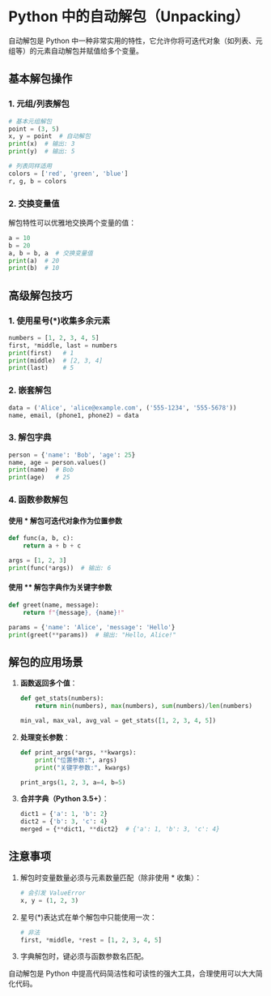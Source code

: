 # Python 中的自动解包（Unpacking）

自动解包是 Python 中一种非常实用的特性，它允许你将可迭代对象（如列表、元组等）的元素自动解包并赋值给多个变量。

## 基本解包操作

### 1. 元组/列表解包

```python
# 基本元组解包
point = (3, 5)
x, y = point  # 自动解包
print(x)  # 输出: 3
print(y)  # 输出: 5

# 列表同样适用
colors = ['red', 'green', 'blue']
r, g, b = colors
```

### 2. 交换变量值

解包特性可以优雅地交换两个变量的值：

```python
a = 10
b = 20
a, b = b, a  # 交换变量值
print(a)  # 20
print(b)  # 10
```

## 高级解包技巧

### 1. 使用星号(*)收集多余元素

```python
numbers = [1, 2, 3, 4, 5]
first, *middle, last = numbers
print(first)   # 1
print(middle)  # [2, 3, 4]
print(last)    # 5
```

### 2. 嵌套解包

```python
data = ('Alice', 'alice@example.com', ('555-1234', '555-5678'))
name, email, (phone1, phone2) = data
```

### 3. 解包字典

```python
person = {'name': 'Bob', 'age': 25}
name, age = person.values()
print(name)  # Bob
print(age)   # 25
```

### 4. 函数参数解包

#### 使用 * 解包可迭代对象作为位置参数

```python
def func(a, b, c):
    return a + b + c

args = [1, 2, 3]
print(func(*args))  # 输出: 6
```

#### 使用 ** 解包字典作为关键字参数

```python
def greet(name, message):
    return f"{message}, {name}!"

params = {'name': 'Alice', 'message': 'Hello'}
print(greet(**params))  # 输出: "Hello, Alice!"
```

## 解包的应用场景

1. **函数返回多个值**：
   ```python
   def get_stats(numbers):
       return min(numbers), max(numbers), sum(numbers)/len(numbers)
   
   min_val, max_val, avg_val = get_stats([1, 2, 3, 4, 5])
   ```

2. **处理变长参数**：
   ```python
   def print_args(*args, **kwargs):
       print("位置参数:", args)
       print("关键字参数:", kwargs)
   
   print_args(1, 2, 3, a=4, b=5)
   ```

3. **合并字典（Python 3.5+）**：
   ```python
   dict1 = {'a': 1, 'b': 2}
   dict2 = {'b': 3, 'c': 4}
   merged = {**dict1, **dict2}  # {'a': 1, 'b': 3, 'c': 4}
   ```

## 注意事项

1. 解包时变量数量必须与元素数量匹配（除非使用 * 收集）：
   ```python
   # 会引发 ValueError
   x, y = (1, 2, 3)
   ```

2. 星号(*)表达式在单个解包中只能使用一次：
   ```python
   # 非法
   first, *middle, *rest = [1, 2, 3, 4, 5]
   ```

3. 字典解包时，键必须与函数参数名匹配。

自动解包是 Python 中提高代码简洁性和可读性的强大工具，合理使用可以大大简化代码。